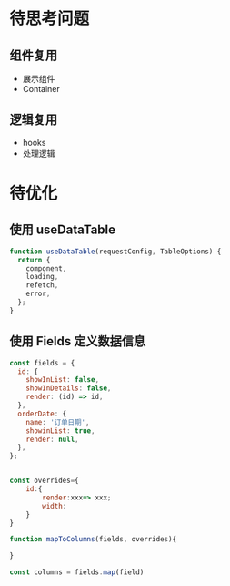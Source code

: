 # 待思考问题

## 组件复用

- 展示组件
- Container

## 逻辑复用

- hooks
- 处理逻辑

# 待优化

## 使用 useDataTable

```javascript
function useDataTable(requestConfig, TableOptions) {
  return {
    component,
    loading,
    refetch,
    error,
  };
}
```

## 使用 Fields 定义数据信息

```javascript
const fields = {
  id: {
    showInList: false,
    showInDetails: false,
    render: (id) => id,
  },
  orderDate: {
    name: '订单日期',
    showinList: true,
    render: null,
  },
};


const overrides={
    id:{
        render:xxx=> xxx;
        width:
    }
}

function mapToColumns(fields, overrides){

}

const columns = fields.map(field)
```
